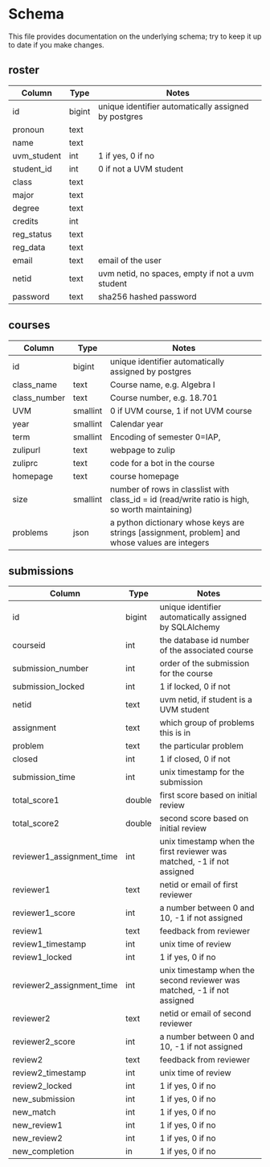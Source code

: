 # Schema

  
This file provides documentation on the underlying schema; try to keep it up to date if you make changes.

  
## roster

Column  | Type  |  Notes
------|-------------|-------
id  | bigint  | unique identifier automatically assigned by postgres
pronoun | text | 
name | text | 
uvm_student | int | 1 if yes, 0 if no
student_id | int | 0 if not a UVM student
class | text | 
major | text |
degree | text |
credits | int | 
reg_status | text | 
reg_data | text | 
email | text | email of the user
netid | text | uvm netid, no spaces, empty if not a uvm student   
password| text | sha256 hashed password
  

## courses
Column  | Type  |  Notes
----------------------|-------------|-------
id  | bigint  | unique identifier automatically assigned by postgres
class_name  | text  | Course name, e.g. Algebra I
class_number  | text  | Course number, e.g. 18.701
UVM  | smallint  | 0 if UVM course, 1 if not UVM course
year  | smallint  | Calendar year
term  | smallint  | Encoding of semester 0=IAP, 
zulipurl  | text  | webpage to zulip
zuliprc  | text  | code for a bot in the course
homepage  | text  | course homepage
size  | smallint  | number of rows in classlist with class_id = id (read/write ratio is high, so worth maintaining)
problems | json | a python dictionary whose keys are strings [assignment, problem] and whose values are integers


  

## submissions
Column  | Type  |  Notes
----------------------|-------------|-------
id  |  bigint  | unique identifier automatically assigned by SQLAlchemy 
courseid | int | the database id number of the associated course   
submission_number| int | order of the submission for the course
submission_locked | int | 1 if locked, 0 if not
netid | text | uvm netid, if student is a UVM student
assignment| text | which group of problems this is in 
problem | text | the particular problem
closed | int | 1 if closed, 0 if not
submission_time | int | unix timestamp for the submission
total_score1 | double | first score based on initial review  
total_score2 | double | second score based on initial review
reviewer1_assignment_time | int | unix timestamp when the first reviewer was matched, -1 if not assigned
reviewer1 | text | netid or email of first reviewer 
reviewer1_score | int | a number between 0 and 10, -1 if not assigned
review1 | text | feedback from reviewer
review1_timestamp | int | unix time of review
review1_locked | int | 1 if yes, 0 if no 
reviewer2_assignment_time | int | unix timestamp when the second reviewer was matched, -1 if not assigned
reviewer2 | text | netid or email of second reviewer 
reviewer2_score | int | a number between 0 and 10, -1 if not assigned
review2 | text | feedback from reviewer
review2_timestamp | int | unix time of review
review2_locked | int | 1 if yes, 0 if no 
new_submission | int | 1 if yes, 0 if no 
new_match | int | 1 if yes, 0 if no
new_review1 | int | 1 if yes, 0 if no
new_review2 | int | 1 if yes, 0 if no
new_completion | in | 1 if yes, 0 if no
